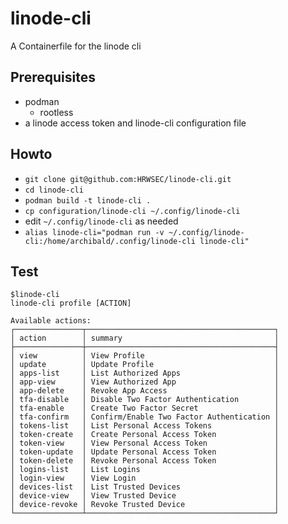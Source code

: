 # linode-cli
A Containerfile for the linode cli

## Prerequisites
- podman
  - rootless
- a linode access token and linode-cli configuration file

## Howto
- `git clone git@github.com:HRWSEC/linode-cli.git`
- `cd linode-cli`
- `podman build -t linode-cli .`
- `cp configuration/linode-cli ~/.config/linode-cli`
- edit `~/.config/linode-cli` as needed
- `alias linode-cli="podman run -v ~/.config/linode-cli:/home/archibald/.config/linode-cli linode-cli"`

## Test

```console
$linode-cli
linode-cli profile [ACTION]

Available actions: 
┌───────────────┬──────────────────────────────────────────┐
│ action        │ summary                                  │
├───────────────┼──────────────────────────────────────────┤
│ view          │ View Profile                             │
│ update        │ Update Profile                           │
│ apps-list     │ List Authorized Apps                     │
│ app-view      │ View Authorized App                      │
│ app-delete    │ Revoke App Access                        │
│ tfa-disable   │ Disable Two Factor Authentication        │
│ tfa-enable    │ Create Two Factor Secret                 │
│ tfa-confirm   │ Confirm/Enable Two Factor Authentication │
│ tokens-list   │ List Personal Access Tokens              │
│ token-create  │ Create Personal Access Token             │
│ token-view    │ View Personal Access Token               │
│ token-update  │ Update Personal Access Token             │
│ token-delete  │ Revoke Personal Access Token             │
│ logins-list   │ List Logins                              │
│ login-view    │ View Login                               │
│ devices-list  │ List Trusted Devices                     │
│ device-view   │ View Trusted Device                      │
│ device-revoke │ Revoke Trusted Device                    │
└───────────────┴──────────────────────────────────────────┘
```
